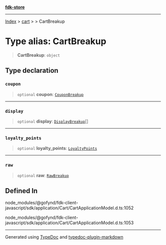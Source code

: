 [**fdk-store**](../../../README.md)
***

[Index](../../../API.md) > [cart](../../README.md) > [<internal>](../README.md) > CartBreakup

# Type alias: CartBreakup

> **CartBreakup**: `object`

## Type declaration

### `coupon`

> `optional` **coupon**: [`CouponBreakup`](type-alias.CouponBreakup.md)

***

### `display`

> `optional` **display**: [`DisplayBreakup`](type-alias.DisplayBreakup.md)[]

***

### `loyalty_points`

> `optional` **loyalty\_points**: [`LoyaltyPoints`](type-alias.LoyaltyPoints.md)

***

### `raw`

> `optional` **raw**: [`RawBreakup`](type-alias.RawBreakup.md)

## Defined In

node\_modules/@gofynd/fdk-client-javascript/sdk/application/Cart/CartApplicationModel.d.ts:1052

node\_modules/@gofynd/fdk-client-javascript/sdk/application/Cart/CartApplicationModel.d.ts:1053

***
Generated using [TypeDoc](https://typedoc.org/) and [typedoc-plugin-markdown](https://www.npmjs.com/package/typedoc-plugin-markdown)
